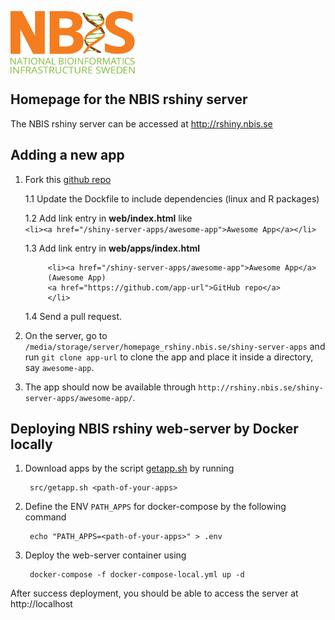 [<img align="center" src="icons/NBIS.png" width="200" height="100"
/>](https://rshiny.nbis.se) 

## Homepage for the NBIS rshiny server

The NBIS rshiny server can be accessed at http://rshiny.nbis.se

## Adding a new app

1. Fork this [github repo](https://github.com/NBISweden/homepage_rshiny.nbis.se)

   1.1 Update the Dockfile to include dependencies (linux and R packages)
   
   1.2 Add link entry in **web/index.html** like  
   `<li><a href="/shiny-server-apps/awesome-app">Awesome App</a></li>`
   
   1.3 Add link entry in **web/apps/index.html**
   ```
        <li><a href="/shiny-server-apps/awesome-app">Awesome App</a>
        (Awesome App)
        <a href="https://github.com/app-url">GitHub repo</a>
        </li>
   ```
   
   1.4 Send a pull request.
   
2. On the server, go to `/media/storage/server/homepage_rshiny.nbis.se/shiny-server-apps` and run `git clone app-url` to clone the app and place it inside a directory, say `awesome-app`.
3. The app should now be available through `http://rshiny.nbis.se/shiny-server-apps/awesome-app/`.

## Deploying NBIS rshiny web-server by Docker locally

1. Download apps by the script [getapp.sh](src/getapp.sh) by running

        src/getapp.sh <path-of-your-apps>

2. Define the ENV `PATH_APPS` for docker-compose by the following command

        echo "PATH_APPS=<path-of-your-apps>" > .env

3. Deploy the web-server container using

        docker-compose -f docker-compose-local.yml up -d


After success deployment, you should be able to access the server at
http://localhost


